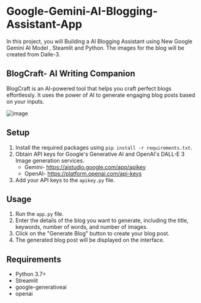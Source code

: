 # Google-Gemini-AI-Blogging-Assistant-App
In this project, you will Building a AI Blogging Assistant using New Google Gemini AI Model , Steamlit and Python. The images for the blog will be created from Dalle-3.

## BlogCraft- AI Writing Companion

BlogCraft is an AI-powered tool that helps you craft perfect blogs effortlessly. It uses the power of AI to generate engaging blog posts based on your inputs.

![image](https://github.com/raushan9jnv/Google-Gemini-AI-Blogging-Assistant-App/assets/86125144/eacde5dc-85b9-4b8c-bb1b-b6f4be0230dd)


## Setup
1. Install the required packages using `pip install -r requirements.txt`.
2. Obtain API keys for Google's Generative AI and OpenAI's DALL-E 3 Image generation services.
   - Gemini- https://aistudio.google.com/app/apikey
   - OpenAI- https://platform.openai.com/api-keys
4. Add your API keys to the `apikey.py` file.

## Usage
1. Run the `app.py` file.
2. Enter the details of the blog you want to generate, including the title, keywords, number of words, and number of images.
3. Click on the "Generate Blog" button to create your blog post.
4. The generated blog post will be displayed on the interface.

## Requirements
- Python 3.7+
- Streamlit
- google-generativeai
- openai
